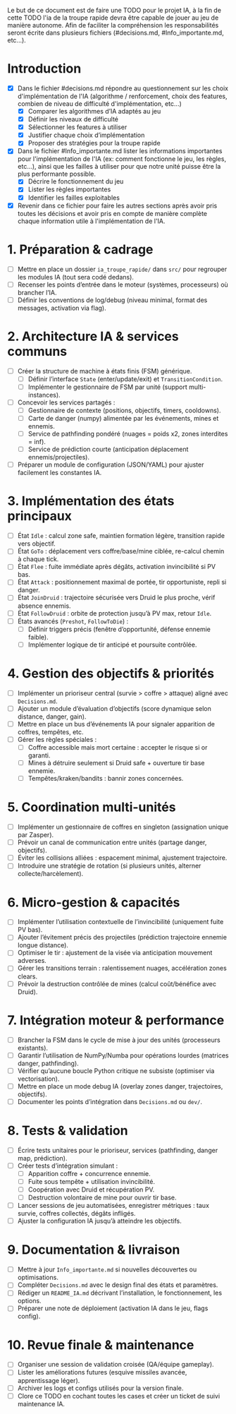 Le but de ce document est de faire une TODO pour le projet IA, à la fin de cette TODO l'ia de la troupe rapide devra être capable de jouer au jeu de manière autonome. Afin de faciliter la compréhension les responsabilités seront écrite dans plusieurs fichiers (#decisions.md, #Info_importante.md, etc...).

# Introduction
- [x] Dans le fichier #decisions.md répondre au questionnement sur les choix d'implémentation de l'IA (algorithme / renforcement, choix des features, combien de niveau de difficulté d'implémentation, etc...)
    - [x] Comparer les algorithmes d’IA adaptés au jeu
    - [x] Définir les niveaux de difficulté
    - [x] Sélectionner les features à utiliser
    - [x] Justifier chaque choix d’implémentation
    - [x] Proposer des stratégies pour la troupe rapide

- [x] Dans le fichier #Info_importante.md lister les informations importantes pour l'implémentation de l'IA (ex: comment fonctionne le jeu, les règles, etc...), ainsi que les failles à utiliser pour que notre unité puisse être la plus performante possible.
    - [x] Décrire le fonctionnement du jeu
    - [x] Lister les règles importantes
    - [x] Identifier les failles exploitables

- [x] Revenir dans ce fichier pour faire les autres sections après avoir pris toutes les décisions et avoir pris en compte de manière complète chaque information utile à l'implémentation de l'IA.

# 1. Préparation & cadrage
- [ ] Mettre en place un dossier `ia_troupe_rapide/` dans `src/` pour regrouper les modules IA (tout sera codé dedans).
- [ ] Recenser les points d’entrée dans le moteur (systèmes, processeurs) où brancher l’IA.
- [ ] Définir les conventions de log/debug (niveau minimal, format des messages, activation via flag).

# 2. Architecture IA & services communs
- [ ] Créer la structure de machine à états finis (FSM) générique.
    - [ ] Définir l’interface `State` (enter/update/exit) et `TransitionCondition`.
    - [ ] Implémenter le gestionnaire de FSM par unité (support multi-instances).
- [ ] Concevoir les services partagés :
    - [ ] Gestionnaire de contexte (positions, objectifs, timers, cooldowns).
    - [ ] Carte de danger (numpy) alimentée par les événements, mines et ennemis.
    - [ ] Service de pathfinding pondéré (nuages = poids x2, zones interdites = inf).
    - [ ] Service de prédiction courte (anticipation déplacement ennemis/projectiles).
- [ ] Préparer un module de configuration (JSON/YAML) pour ajuster facilement les constantes IA.

# 3. Implémentation des états principaux
- [ ] État `Idle` : calcul zone safe, maintien formation légère, transition rapide vers objectif.
- [ ] État `GoTo` : déplacement vers coffre/base/mine ciblée, re-calcul chemin à chaque tick.
- [ ] État `Flee` : fuite immédiate après dégâts, activation invincibilité si PV bas.
- [ ] État `Attack` : positionnement maximal de portée, tir opportuniste, repli si danger.
- [ ] État `JoinDruid` : trajectoire sécurisée vers Druid le plus proche, vérif absence ennemis.
- [ ] État `FollowDruid` : orbite de protection jusqu’à PV max, retour `Idle`.
- [ ] États avancés (`Preshot`, `FollowToDie`) :
    - [ ] Définir triggers précis (fenêtre d’opportunité, défense ennemie faible).
    - [ ] Implémenter logique de tir anticipé et poursuite contrôlée.

# 4. Gestion des objectifs & priorités
- [ ] Implémenter un prioriseur central (survie > coffre > attaque) aligné avec `Decisions.md`.
- [ ] Ajouter un module d’évaluation d’objectifs (score dynamique selon distance, danger, gain).
- [ ] Mettre en place un bus d’événements IA pour signaler apparition de coffres, tempêtes, etc.
- [ ] Gérer les règles spéciales :
    - [ ] Coffre accessible mais mort certaine : accepter le risque si or garanti.
    - [ ] Mines à détruire seulement si Druid safe + ouverture tir base ennemie.
    - [ ] Tempêtes/kraken/bandits : bannir zones concernées.

# 5. Coordination multi-unités
- [ ] Implémenter un gestionnaire de coffres en singleton (assignation unique par Zasper).
- [ ] Prévoir un canal de communication entre unités (partage danger, objectifs).
- [ ] Éviter les collisions alliées : espacement minimal, ajustement trajectoire.
- [ ] Introduire une stratégie de rotation (si plusieurs unités, alterner collecte/harcèlement).

# 6. Micro-gestion & capacités
- [ ] Implémenter l’utilisation contextuelle de l’invincibilité (uniquement fuite PV bas).
- [ ] Ajouter l’évitement précis des projectiles (prédiction trajectoire ennemie longue distance).
- [ ] Optimiser le tir : ajustement de la visée via anticipation mouvement adverses.
- [ ] Gérer les transitions terrain : ralentissement nuages, accélération zones clears.
- [ ] Prévoir la destruction contrôlée de mines (calcul coût/bénéfice avec Druid).

# 7. Intégration moteur & performance
- [ ] Brancher la FSM dans le cycle de mise à jour des unités (processeurs existants).
- [ ] Garantir l’utilisation de NumPy/Numba pour opérations lourdes (matrices danger, pathfinding).
- [ ] Vérifier qu’aucune boucle Python critique ne subsiste (optimiser via vectorisation).
- [ ] Mettre en place un mode debug IA (overlay zones danger, trajectoires, objectifs).
- [ ] Documenter les points d’intégration dans `Decisions.md` ou `dev/`.

# 8. Tests & validation
- [ ] Écrire tests unitaires pour le prioriseur, services (pathfinding, danger map, prédiction).
- [ ] Créer tests d’intégration simulant :
    - [ ] Apparition coffre + concurrence ennemie.
    - [ ] Fuite sous tempête + utilisation invincibilité.
    - [ ] Coopération avec Druid et récupération PV.
    - [ ] Destruction volontaire de mine pour ouvrir tir base.
- [ ] Lancer sessions de jeu automatisées, enregistrer métriques : taux survie, coffres collectés, dégâts infligés.
- [ ] Ajuster la configuration IA jusqu’à atteindre les objectifs.

# 9. Documentation & livraison
- [ ] Mettre à jour `Info_importante.md` si nouvelles découvertes ou optimisations.
- [ ] Compléter `Decisions.md` avec le design final des états et paramètres.
- [ ] Rédiger un `README_IA.md` décrivant l’installation, le fonctionnement, les options.
- [ ] Préparer une note de déploiement (activation IA dans le jeu, flags config).

# 10. Revue finale & maintenance
- [ ] Organiser une session de validation croisée (QA/équipe gameplay).
- [ ] Lister les améliorations futures (esquive missiles avancée, apprentissage léger).
- [ ] Archiver les logs et configs utilisés pour la version finale.
- [ ] Clore ce TODO en cochant toutes les cases et créer un ticket de suivi maintenance IA.